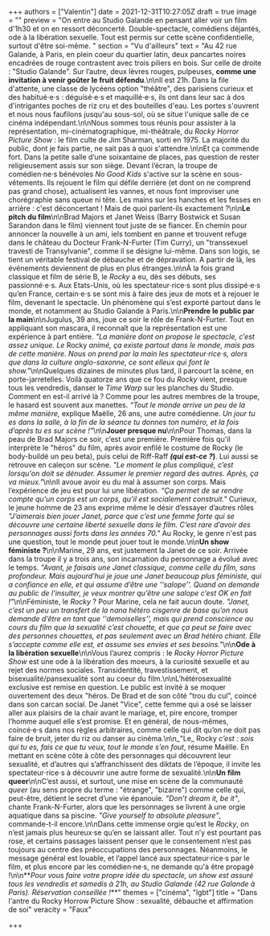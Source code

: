 +++
authors = ["Valentin"]
date = 2021-12-31T10:27:05Z
draft = true
image = ""
preview = "On entre au Studio Galande en pensant aller voir un film d'1h30 et on en ressort déconcerté. Double-spectacle, comédiens déjantés, ode à la libération sexuelle. Tout est permis sur cette scène confidentielle, surtout d'être soi-même. "
section = "Vu d'ailleurs"
text = "Au 42 rue Galande, à Paris, en plein coeur du quartier latin, deux pancartes noires encadrées de rouge contrastent avec trois piliers en bois. Sur celle de droite : \"Studio Galande\". Sur l’autre, deux lèvres rouges, pulpeuses, **comme une invitation à venir goûter le fruit défendu**.\n\nIl est 21h. Dans la file d'attente, une classe de lycéens option \"théâtre\", des parisiens curieux et des habitué⋅e⋅s :  déguisé⋅e⋅s et maquillé⋅e⋅s, ils ont dans leur sac à dos d'intrigantes poches de riz cru et des bouteilles d'eau. Les portes s'ouvrent et nous nous faufilons jusqu'au sous-sol, où se situe l'unique salle de ce cinéma indépendant.\n\nNous sommes tous réunis pour assister à la représentation, mi-cinématographique, mi-théâtrale, du _Rocky Horror Picture Show_ : le film culte de Jim Sharman, sorti en 1975. La majorité du public, dont je fais partie, ne sait pas à quoi s'attendre.\n\nEt ça commende fort. Dans la petite salle d’une soixantaine de places, pas question de rester religieusement assis sur son siège. Devant l’écran, la troupe de comédien·ne·s bénévoles _No Good Kids_ s'active sur la scène en sous-vêtements. Ils rejouent le film qui défile derrière (et dont on ne comprend pas grand chose), actualisent les vannes, et nous font improviser une chorégraphie sans queue ni tête. Les mains sur les hanches et les fesses en arrière : c'est déconcertant ! Mais de quoi parlent-ils exactement ?\n\n**Le pitch du film**\n\nBrad Majors et Janet Weiss (Barry Bostwick et Susan Sarandon dans le film) viennent tout juste de se fiancer. En chemin pour annoncer la nouvelle à un ami, iels tombent en panne et trouvent refuge dans le château du Docteur Frank-N-Furter (Tim Curry), un \"transsexuel travesti de Transylvanie\", comme il se désigne lui-même. Dans son logis, se tient un véritable festival de débauche et de dépravation. A partir de là, les événements deviennent de plus en plus étranges.\n\nÀ la fois grand classique et film de série B, le _Rocky_ a eu, dès ses débuts, ses passionné⋅e⋅s. Aux Etats-Unis, où les spectateur⋅rice⋅s sont plus dissipé⋅e⋅s qu’en France, certain⋅e⋅s se sont mis à faire des jeux de mots et à rejouer le film, devenant le spectacle. Un phénomène qui s’est exporté partout dans le monde, et notamment au Studio Galande à Paris.\n\n**Prendre le public par la main**\n\nJugulus, 39 ans, joue ce soir le rôle de Frank-N-Furter. Tout en appliquant son mascara, il reconnaît que la représentation est une expérience à part entière. _\"La manière dont on propose le spectacle, c’est assez unique. Le_ Rocky _animé, ça existe partout dans le monde, mais pas de cette manière. Nous on prend par la main les spectateur⋅rice⋅s, alors que dans la culture anglo-saxonne, ce sont elleux qui font le show.\"_\n\nQuelques dizaines de minutes plus tard, il parcourt la scène, en porte-jarretelles. Voilà quatorze ans  que ce fou du _Rocky_ vient, presque tous les vendredis, danser le _Time Warp_ sur les planches du Studio. Comment en est-il arrivé là ? Comme pour les autres membres de la troupe, le hasard est souvent aux manettes. _“Tout le monde arrive un peu de la même manière,_ explique Maëlle, 26 ans, une autre comédienne. _Un jour tu es dans la salle, à la fin de la séance tu donnes ton numéro, et la fois d’après tu es sur scène !\"_\n\n**Jouer presque nu**\n\nPour Thomas, dans la peau de Brad Majors ce soir, c’est une première. Première fois qu'il interprète le \"héros\" du film, après avoir enfilé le costume de Rocky (le body-buildé un peu beta), puis celui de Riff-Raff **_(qui est-ce ?_)**. Lui aussi se retrouve en caleçon sur scène. _\"Le moment le plus compliqué, c’est lorsqu'on doit se dénuder. Assumer le premier regard des autres. Après, ça va mieux.\"_\n\nIl avoue avoir eu du mal à assumer son corps. Mais l’expérience de jeu est pour lui une libération. _“Ça permet de se rendre compte qu’un corps est un corps, qu’il est socialement construit.\"_ Curieux, le jeune homme de 23 ans exprime même le désir d’essayer d’autres rôles _\"J’aimerais bien jouer Janet, parce que c’est une femme forte qui se découvre une certaine liberté sexuelle dans le film. C’est rare d’avoir des personnages aussi forts dans les années 70.\"_ Au Rocky, le genre n'est pas une question, tout le monde peut jouer tout le monde.\n\n**Un show féministe ?**\n\nMarine, 29 ans, est justement la Janet de ce soir. Arrivée dans la troupe il y a trois ans, son incarnation du personnage a évolué avec le temps. _\"Avant, je faisais une Janet classique, comme celle du film, sans profondeur. Mais aujourd’hui je joue une Janet beaucoup plus féministe, qui a confiance en elle, et qui assume d’être une ''salope''. Quand on demande au public de l'insulter, je veux montrer qu’être une salope c’est OK en fait !\"_\n\nFéministe, le _Rocky_ ? Pour Marine, cela ne fait aucun doute. _\"Janet, c’est un peu un transfert de la nana hétéro cisgenre de base qu’on nous demande d’être en tant que ''demoiselles'', mais qui prend conscience au cours du film que la sexualité c’est chouette, et que ça peut se faire avec des personnes chouettes, et pas seulement avec un Brad hétéro chiant. Elle s’accepte comme elle est, et assume ses envies et ses besoins.\"_\n\n**Ode à la libération sexuelle**\n\nVous l’aurez compris : le _Rocky Horror Picture Show_ est une ode à la libération des moeurs, à la curiosité sexuelle et au rejet des normes sociales. Transidentité, travestissement, et bisexualité/pansexualité sont au coeur du film.\n\nL'hétérosexualité exclusive est remise en question. Le public est invité à se moquer ouvertement des deux \"héros. De Brad et de son côté \"trou du cul\", coincé dans son carcan social. De Janet \"Vice\", cette femme qui a osé se laisser aller aux plaisirs de la chair avant le mariage, et, pire encore, tromper l’homme auquel elle s’est promise. Et en général, de nous-mêmes, coincé·e·s dans nos règles arbitraires, comme celle qui dit qu’on ne doit pas faire de bruit, jeter du riz ou danser au cinéma.\n\n_\"Le_ Rocky _c’est : sois qui tu es, fais ce que tu veux, tout le monde s’en fout_, résume Maëlle. En mettant en scène côte à côte des personnages qui découvrent leur sexualité, et d’autres qui s’affranchissent des diktats de l’époque, il invite les spectateur⋅rice⋅s à découvrir une autre forme de sexualité.\n\n**Un film queer**\n\nC’est aussi, et surtout, une mise en scène de la communauté _queer_ (au sens propre du terme : \"étrange\", \"bizarre\") comme celle qui, peut-être, détient le secret d’une vie épanouie. _\"Don’t dream it, be it\"_, chante Frank-N-Furter, alors que les personnages se livrent à une orgie aquatique dans sa piscine. _\"Give yourself to absolute pleasure\"_, commande-t-il encore.\n\nDans cette immense orgie qu’est le _Rocky_, on n’est jamais plus heureux·se qu’en se laissant aller. Tout n’y est pourtant pas rose, et certains passages laissent penser que le consentement n’est pas toujours au centre des préoccupations des personnages. Néanmoins, le message général est louable, et l’appel lancé aux spectateur·rice·s par le film, et plus encore par les comédien·ne·s, ne demande qu'à être propagé !\n\n**_Pour vous faire votre propre idée du spectacle, un show est assuré tous les vendredis et samedis à 21h, au Studio Galande (42 rue Galande à Paris). Réservation conseillée !_**"
themes = ["cinéma", "lgbt"]
title = "Dans l'antre du Rocky Horrow Picture Show : sexualité, débauche et affirmation de soi"
veracity = "Faux"

+++
